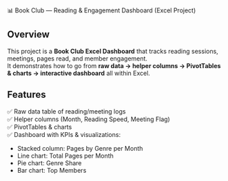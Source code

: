 📊 Book Club — Reading & Engagement Dashboard (Excel Project)

## Overview
This project is a **Book Club Excel Dashboard** that tracks reading sessions, meetings, pages read, and member engagement.  
It demonstrates how to go from **raw data → helper columns → PivotTables & charts → interactive dashboard** all within Excel.

## Features
✅ Raw data table of reading/meeting logs  
✅ Helper columns (Month, Reading Speed, Meeting Flag)  
✅ PivotTables & charts  
✅ Dashboard with KPIs & visualizations:  
- Stacked column: Pages by Genre per Month  
- Line chart: Total Pages per Month  
- Pie chart: Genre Share  
- Bar chart: Top Members  
